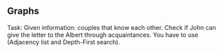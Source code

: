 ## Graphs
Task: Given information: couples that know each other. Check if John can give the letter to the Albert through acquaintances. 
You have to use (Adjacency list and Depth-First search).

